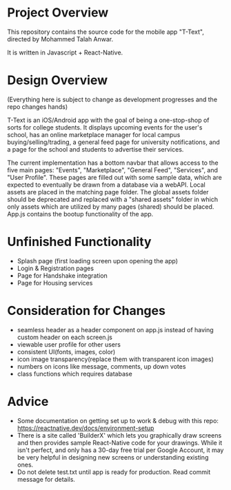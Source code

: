 # Project Overview

This repository contains the source code for the mobile app "T-Text", directed by Mohammed Talah Anwar. 

It is written in Javascript + React-Native.


# Design Overview
(Everything here is subject to change as development progresses and the repo changes hands)

T-Text is an iOS/Android app with the goal of being a one-stop-shop of sorts for college students. It displays upcoming events for the user's school, has an online marketplace manager for local campus buying/selling/trading, a general feed page for university notifications, and a page for the school and students to advertise their services. 

The current implementation has a bottom navbar that allows access to the five main pages: "Events", "Marketplace", "General Feed", "Services", and "User Profile". These pages are filled out with some sample data, which are expected to eventually be drawn from a database via a webAPI. 
Local assets are placed in the matching page folder. The global assets folder should be deprecated and replaced with a "shared assets" folder in which only assets which are utilized by many pages (shared) should be placed. 
App.js contains the bootup functionality of the app.


# Unfinished Functionality
- Splash page (first loading screen upon opening the app)
- Login & Registration pages
- Page for Handshake integration 
- Page for Housing services

# Consideration for Changes
- seamless header as a header component on app.js instead of having custom header on each screen.js
- viewable user profile for other users
- consistent UI(fonts, images, color)
- icon image transparency(replace them with transparent icon images)
- numbers on icons like message, comments, up down votes
- class functions which requires database

# Advice
- Some documentation on getting set up to work & debug with this repo: https://reactnative.dev/docs/environment-setup
- There is a site called 'BuilderX' which lets you graphically draw screens and then provides sample React-Native code for your drawings. While it isn't perfect, and only has a 30-day free trial per Google Account, it may be very helpful in designing new screens or understanding existing ones.
- Do not delete test.txt until app is ready for production. Read commit message for details.
